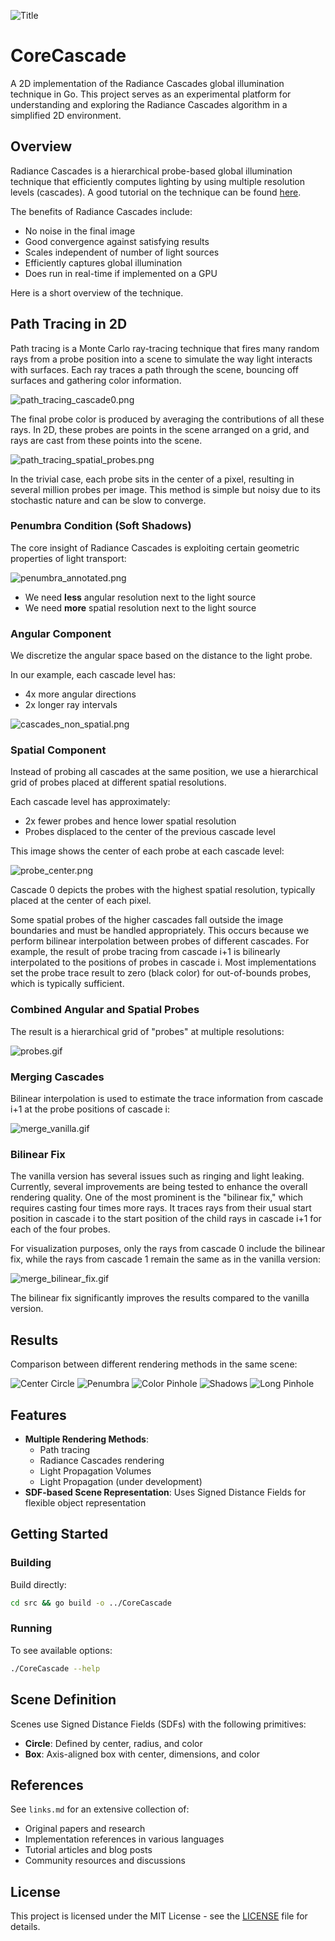 ![Title](/assets/title.webp)

# CoreCascade

A 2D implementation of the Radiance Cascades global illumination technique in Go. This project serves as an experimental platform for understanding and exploring the Radiance Cascades algorithm in a simplified 2D environment.

## Overview

Radiance Cascades is a hierarchical probe-based global illumination technique that efficiently computes lighting by using multiple resolution levels (cascades). 
A good tutorial on the technique can be found [here](https://m4xc.dev/articles/fundamental-rc/).

The benefits of Radiance Cascades include:

* No noise in the final image
* Good convergence against satisfying results
* Scales independent of number of light sources
* Efficiently captures global illumination
* Does run in real-time if implemented on a GPU

Here is a short overview of the technique.

## Path Tracing in 2D

Path tracing is a Monte Carlo ray-tracing technique that fires many random rays from a probe position into a scene to simulate the way light interacts with surfaces. Each ray traces a path through the scene, bouncing off surfaces and gathering color information. 

![path_tracing_cascade0.png](plots/path_tracing_cascade0.png)

The final probe color is produced by averaging the contributions of all these rays.
In 2D, these probes are points in the scene arranged on a grid, and rays are cast from these points into the scene.

![path_tracing_spatial_probes.png](plots/path_tracing_spatial_probes.png)

In the trivial case, each probe sits in the center of a pixel, resulting in several million probes per image. This method is simple but noisy due to its stochastic nature and can be slow to converge. 

### Penumbra Condition (Soft Shadows)

The core insight of Radiance Cascades is exploiting certain geometric properties of light transport:

![penumbra_annotated.png](assets/penumbra_annotated.png)

* We need **less** angular resolution next to the light source
* We need **more** spatial resolution next to the light source

### Angular Component

We discretize the angular space based on the distance to the light probe.

In our example, each cascade level has:
  - 4x more angular directions
  - 2x longer ray intervals

![cascades_non_spatial.png](assets/cascades_non_spatial.png)

### Spatial Component

Instead of probing all cascades at the same position, we use a hierarchical grid of probes placed at different spatial resolutions.

Each cascade level has approximately:
  - 2x fewer probes and hence lower spatial resolution
  - Probes displaced to the center of the previous cascade level

This image shows the center of each probe at each cascade level:

![probe_center.png](assets/probe_center.png)

Cascade 0 depicts the probes with the highest spatial resolution, typically placed at the center of each pixel.

Some spatial probes of the higher cascades fall outside the image boundaries and must be handled appropriately. This occurs because we perform bilinear interpolation between probes of different cascades. For example, the result of probe tracing from cascade i+1 is bilinearly interpolated to the positions of probes in cascade i. Most implementations set the probe trace result to zero (black color) for out-of-bounds probes, which is typically sufficient.

### Combined Angular and Spatial Probes

The result is a hierarchical grid of "probes" at multiple resolutions:

![probes.gif](assets/probes.gif)

### Merging Cascades

Bilinear interpolation is used to estimate the trace information from cascade i+1 at the probe positions of cascade i:

![merge_vanilla.gif](assets/merge_vanilla.gif)

### Bilinear Fix

The vanilla version has several issues such as ringing and light leaking. Currently, several improvements are being tested to enhance the overall rendering quality. One of the most prominent is the "bilinear fix," which requires casting four times more rays. It traces rays from their usual start position in cascade i to the start position of the child rays in cascade i+1 for each of the four probes. 

For visualization purposes, only the rays from cascade 0 include the bilinear fix, while the rays from cascade 1 remain the same as in the vanilla version:

![merge_bilinear_fix.gif](assets/merge_bilinear_fix.gif)

The bilinear fix significantly improves the results compared to the vanilla version.

## Results

Comparison between different rendering methods in the same scene:

![Center Circle](/assets/center.webp)
![Penumbra](/assets/penumbra.webp)
![Color Pinhole](/assets/pinhole.webp)
![Shadows](/assets/shadows.webp)
![Long Pinhole](/assets/beam.webp)

## Features

- **Multiple Rendering Methods**:
  - Path tracing
  - Radiance Cascades rendering
  - Light Propagation Volumes
  - Light Propagation (under development)
- **SDF-based Scene Representation**: Uses Signed Distance Fields for flexible object representation

## Getting Started

### Building

Build directly:
```bash
cd src && go build -o ../CoreCascade
```

### Running

To see available options:
```bash
./CoreCascade --help
```

## Scene Definition

Scenes use Signed Distance Fields (SDFs) with the following primitives:
- **Circle**: Defined by center, radius, and color
- **Box**: Axis-aligned box with center, dimensions, and color

## References

See `links.md` for an extensive collection of:
- Original papers and research
- Implementation references in various languages
- Tutorial articles and blog posts
- Community resources and discussions

## License

This project is licensed under the MIT License - see the [LICENSE](LICENSE) file for details.
